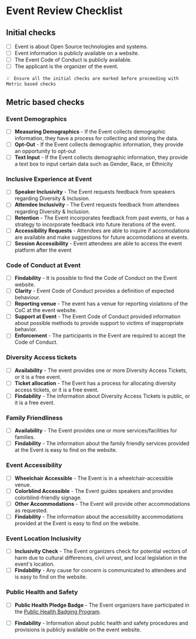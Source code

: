# Event Review Checklist


## Initial checks

- [ ] Event is about Open Source technologies and systems.
- [ ] Event information is publicly available on a website.
- [ ] The Event Code of Conduct is publicly available.
- [ ] The applicant is the organizer of the event.

💡 ``` Ensure all the initial checks are marked before proceeding with Metric based checks```

## Metric based checks

### Event Demographics
- [ ] **Measuring Demographics** - If the Event collects demographic information, they have a process for collecting and storing the data.
- [ ] **Opt-Out** - If the Event collects demographic information, they provide an opportunity to opt-out
- [ ] **Text Input** - If the Event collects demographic information, they provide a text box to input certain data such as Gender, Race, or Ethnicity

### Inclusive Experience at Event
- [ ] **Speaker Inclusivity** - The Event requests feedback from speakers regarding Diversity & Inclusion.
- [ ] **Attendee Inclusivity** - The Event requests feedback from attendees regarding Diversity & Inclusion.
- [ ] **Retention** - The Event incorporates feedback from past events, or has a strategy to incorporate feedback into future iterations of the event.
- [ ] **Accessibility Requests** - Attendees are able to inquire if accomodations are available and make suggestions for future accomodations at events.
- [ ] **Session Accessibility** - Event attendees are able to access the event platform after the event

### Code of Conduct at Event
- [ ] **Findability** - It is possible to find the Code of Conduct on the Event website.
- [ ] **Clarity** - Event Code of Conduct provides a definition of expected behaviour.
- [ ] **Reporting venue** - The event has a venue for reporting violations of the CoC at the event website.
- [ ] **Support at Event** - The Event Code of Conduct provided information about possible methods to provide support to victims of inappropriate behavior.
- [ ] **Enforcement** - The participants in the Event are required to accept the Code of Conduct.

### Diversity Access tickets
- [ ] **Availability** - The event provides one or more Diversity Access Tickets, or it is a free event.
- [ ] **Ticket allocation** - The Event has a process for allocating diversity access tickets, or it is a free event.
- [ ] **Findability** - The information about Diversity Access Tickets is public, or it is a free event.

### Family Friendliness
- [ ] **Availability** - The Event provides one or more services/facilities for families.
- [ ] **Findability** - The information about the family friendly services provided at the Event is easy to find on the website.

### Event Accessibility
- [ ] **Wheelchair Accessible** - The Event is in a wheelchair-accessible venue.
- [ ] **Colorblind Accessible** - The Event guides speakers and provides colorblind-friendly signage.
- [ ] **Other Accommodations** - The Event will provide other accommodations as requested.
- [ ] **Findability** - The information about the accessibility accommodations provided at the Event is easy to find on the website.

### Event Location Inclusivity
- [ ] **Inclusivity Check** - The Event organizers check for potential vectors of harm due to cultural differences, civil unrest, and local legislation in the event's location.
- [ ] **Findability** - Any cause for concern is communicated to attendees and is easy to find on the website.

### Public Health and Safety
- [ ] **Public Health Pledge Badge** - The Event organizers have participated in the [Public Health Badging Program](https://publichealthpledge.com).
- [ ] **Findability** - Information about public health and safety procedures and provisions is publicly available on the event website.

